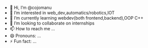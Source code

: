 - 👋 Hi, I’m @cojomanu
- 👀 I’m interested in web_dev,automatics/robotics,IOT
- 🌱 I’m currently learning webdev(both frontend,backend),OOP C++
- 💞️ I’m looking to collaborate on internships
- 📫 How to reach me ...
- 😄 Pronouns: ...
- ⚡ Fun fact: ...

<!---
cojomanu/cojomanu is a ✨ special ✨ repository because its `README.md` (this file) appears on your GitHub profile.
You can click the Preview link to take a look at your changes.
--->
